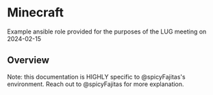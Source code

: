 # Minecraft

Example ansible role provided for the purposes of the LUG meeting on 2024-02-15

## Overview

Note: this documentation is HIGHLY specific to @spicyFajitas's environment. Reach out to @spicyFajitas for more explanation.
